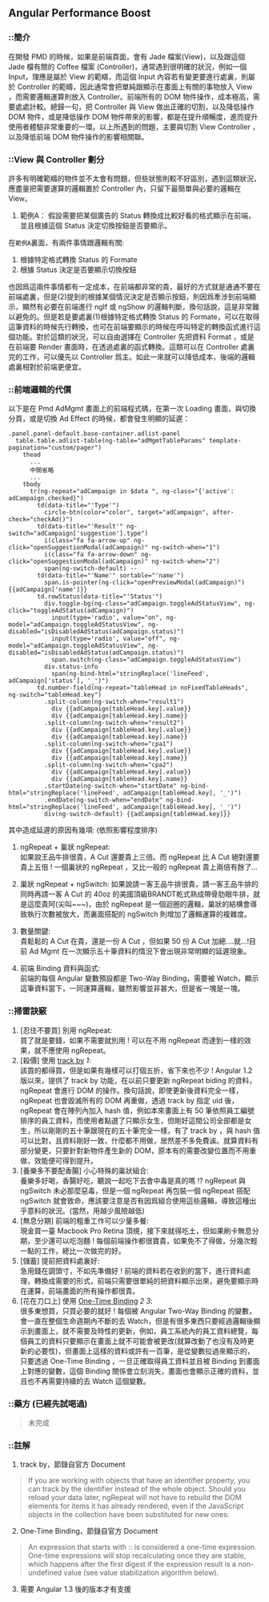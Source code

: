 ## Angular Performance Boost


### ::簡介

在開發 PMD 的時候，如果是前端頁面，會有 Jade 檔案(View)，以及跟這個 Jade 檔有關的 Coffee 檔案 (Controller)，通常遇到很明確的狀況，例如一個 Input，理應是屬於 View 的範疇，而這個 Input 內容若有變更要進行處裏，則屬於 Controller 的範疇，因此通常會把單純跟顯示在畫面上有關的事物放入 View ，而需要邏輯運算則放入 Controller。前端所有的 DOM 物件操作，成本極高，需要處處計較。總歸一句，把 Controller 與 View 做出正確的切割，以及降低操作 DOM 物件，或是降低操作 DOM 物件帶來的影響，都是在提升順暢度，進而提升使用者體驗非常重要的一環。以上所遇到的問題，主要與切割 View  Controller ，以及降低前端 DOM 物件操作的影響相關聯。

### ::View 與 Controller 劃分

許多有明確範疇的物件並不太會有問題，但些狀態則較不好區別，遇到這類狀況，應盡量把需要運算的邏輯置於 Controller 內，只留下最簡單與必要的邏輯在 View。

1. 範例A：
假設需要把某個廣告的 Status 轉換成比較好看的格式顯示在前端，並且根據這個 Status 決定切換按鈕是否要顯示。

在`範例A`裏面，有兩件事情跟邏輯有關:

1. 根據特定格式轉換 Status 的 Formate
2. 根據 Status 決定是否要顯示切換按鈕

也因爲這兩件事情都有一定成本，在前端都非常的貴，最好的方式就是通通不要在前端處裏，但是(2)提到的根據某個情況決定是否顯示按鈕，則因爲牽涉到前端顯示，顯然有必要在前端進行 ngIf 或 ngShow 的邏輯判斷，換句話說，這是非常難以避免的。但是若是要處裏(1)根據特定格式轉換 Status 的 Formate，可以在取得這筆資料的時候先行轉換，也可在前端要顯示的時候在呼叫特定的轉換函式進行這個功能。對於這類的狀況，可以自由選擇在 Controller 先把資料 Format ，或是在前端要 Render 畫面時，在透過處裏的函式轉換。這類可以在 Controller 處裏完的工作，可以優先以 Controller 爲主。如此一來就可以降低成本，後端的邏輯處裏相對於前端更便宜。

### ::前端邏輯的代價
以下是在 Pmd AdMgmt 畫面上的前端程式碼，在第一次 Loading 畫面，與切換分頁，或是切換 Ad Effect 的時候，都會發生明顯的延遲：

```
.panel.panel-default.base-container.adlist-panel
  table.table.adlist-table(ng-table="adMgmtTableParams" template-pagination="custom/pager")
    thead
      ...
      中間省略
      ...
    tbody
      tr(ng-repeat="adCampaign in $data ", ng-class="{'active': adCampaign.checked}")
        td(data-title="'Type'")
          circle-btn(color="color", target="adCampaign", after-check="checkAd()")
        td(data-title="'Result'" ng-switch="adCampaign['suggestion'].type")
          i(class="fa fa-arrow-up" ng-click="openSuggestionModal(adCampaign)" ng-switch-when="1")
          i(class="fa fa-arrow-down" ng-click="openSuggestionModal(adCampaign)" ng-switch-when="2")
          span(ng-switch-default) --
        td(data-title="'Name'" sortable="'name'")
          span.is-pointer(ng-click="openPreviewModal(adCampaign)") {{adCampaign['name']}}
        td.rowStatus(data-title="'Status'")
          div.toggle-bg(ng-class="adCampaign.toggleAdStatusView", ng-click="toggleAdStatus(adCampaign)")
            input(type='radio', value="on", ng-model="adCampaign.toggleAdStatusView", ng-disabled="isDisabledAdStatus(adCampaign.status)")
            input(type='radio', value="off", ng-model="adCampaign.toggleAdStatusView", ng-disabled="isDisabledAdStatus(adCampaign.status)")
            span.switch(ng-class="adCampaign.toggleAdStatusView")
          div.status-info
            span(ng-bind-html="stringReplace('lineFeed', adCampaign['status'], '_')")
        td.number-field(ng-repeat="tableHead in noFixedTableHeads", ng-switch="tableHead.key")
          .split-column(ng-switch-when="result1")
            div {{adCampaign[tableHead.key].value}}
            div {{adCampaign[tableHead.key].name}}
          .split-column(ng-switch-when="result2")
            div {{adCampaign[tableHead.key].value}}
            div {{adCampaign[tableHead.key].name}}
          .split-column(ng-switch-when="cpa1")
            div {{adCampaign[tableHead.key].value}}
            div {{adCampaign[tableHead.key].name}}
          .split-column(ng-switch-when="cpa2")
            div {{adCampaign[tableHead.key].value}}
            div {{adCampaign[tableHead.key].name}}
          .startDate(ng-switch-when="startDate" ng-bind-html="stringReplace('lineFeed', adCampaign[tableHead.key], '_')")
          .endDate(ng-switch-when="endDate" ng-bind-html="stringReplace('lineFeed', adCampaign[tableHead.key], '_')")
          div(ng-switch-default) {{adCampaign[tableHead.key]}}
```

其中造成延遲的原因有幾項: (依照影響程度排序)

1. ngRepeat + 巢狀 ngRepeat:  
如果說王品牛排很貴，A Cut 還要貴上三倍。而 ngRepeat 比 A Cut 絕對還要貴上五倍 ! 一個巢狀的 ngRepeat ，又比一般的 ngRepeat 貴上兩倍有餘了...


2. 巢狀 ngRepeat + ngSwitch:
如果說請一客王品牛排很貴，請一客王品牛排的同時再請一客 A Cut 的 40oz 的美國頂級BRANDT乾式熟成帶骨肋眼牛排，就是這麼貴阿(尖叫~~~)，由於 ngRepeat 是一個迴圈的邏輯，巢狀的結構會導致執行次數被放大，而裏面搭配的 ngSwitch 則增加了邏輯運算的複雜度。

3. 數量關鍵:  
貴鬆鬆的 A Cut 在貴，還是一份 A Cut ，但如果 50 份 A Cut 加總....就...!目前 Ad Mgmt 在一次顯示五十筆資料的情況下會出現非常明顯的延遲現象。


4. 前端 Binding 資料與函式:  
前端的每個 Angular 變數預設都是 Two-Way Binding，需要被 Watch，顯示這筆資料當下，一同運算邏輯，雖然影響並非甚大，但是省一塊是一塊。

### ::掃雷訣竅

1. [忍住不要買] 別用 ngRepeat:  
買了就是要錢，如果不需要就別用 ! 可以在不用 ngRepeat 而達到一樣的效果，就不應使用 ngRepeat。
2. [殺價] 使用 [track by] *1*:  
該買的都得買，但是如果有幾樣可以打個五折，省下來也不少 ! Angular 1.2 版以來，提供了 track by 功能，在以前只要更新 ngRepeat biding 的資料，ngRepeat 會進行 DOM 的操作。換句話說，即使更新後資料完全一樣，ngRepeat 也會毀滅所有的 DOM 再重做，透過 track by 指定 uid 後，ngRepeat 會在陣列內加入 hash 值，例如本來畫面上有 50 筆依照員工編號排序的員工資料，而使用者點選了只顯示女生，但剛好這間公司全部都是女生，所以剛剛的五十筆跟現在的五十筆完全一樣，有了 track by ，與 hash 值可以比對，且資料剛好一致，什麼都不用做，居然差不多免費誒。就算資料有部分變更，只要針對新物件產生新的 DOM，原本有的需要改變位置而不用重做，效能便可得到提升。
3. [養樂多不要配香腸] 小心特殊的巢狀組合:  
養樂多好喝，香腸好吃，聽說一起吃下去會中毒是真的嗎 !? ngRepeat 與 ngSwitch 未必那麼惡毒，但是一個 ngRepeat 再包裝一個 ngRepeat 搭配 ngSwitch 就會致命，應該要注意是否有因爲組合使用這些邏輯，導致這種出乎意料的狀況。(當然，用越少風險越低)
4. [無息分期] 前端的粗重工作可以少量多餐:  
現金買一臺 Macbook Pro Retina 頂規，接下來就得吃土，但如果刷卡無息分期，至少還可以吃泡麵 ! 每個前端操作都很寶貴，如果免不了得做，分幾次輕一點的工作，總比一次做完的好。
5. [儲蓄] 提前把資料處裏好:  
急用錢在調頭寸，不如先準備好 ! 前端的資料若在收到的當下，進行資料處理，轉換成需要的形式，前端只需要很單純的把資料顯示出來，避免要顯示時在運算，前端畫面的所有操作都很貴。
6. [花在刀口上] 使用 [One-Time Binding] *2* *3*:  
很多東想買，只買必要的就好 ! 每個被 Angular Two-Way Binding 的變數，會一直在整個生命週期內不斷的去 Watch，但是有很多東西只要經過邏輯後顯示到畫面上，就不需要及時性的更新，例如，員工系統內的員工資料總覽，每個員工的資料只要顯示在畫面上就不可能會被更改(就算改動了也沒有及時更新的必要性)，但畫面上這樣的資料或許有一百筆，是從變數拉過來顯示的，只要透過 One-Time Binding ，一旦正確取得員工資料並且被 Binding 到畫面上對應的變數，這個 Binding 關係會立刻消失，畫面也會顯示正確的資料，並且也不再需要持續的去 Watch 這個變數。

### ::藥方 (已經先試喝過)
>未完成

### ::註解
1. track by，節錄自官方 Document
>If you are working with objects that have an identifier property, you can track by the identifier instead of the whole object. Should you reload your data later, ngRepeat will not have to rebuild the DOM elements for items it has already rendered, even if the JavaScript objects in the collection have been substituted for new ones:

2. One-Time Binding，節錄自官方 Document
>An expression that starts with :: is considered a one-time expression. One-time expressions will stop recalculating once they are stable, which happens after the first digest if the expression result is a non-undefined value (see value stabilization algorithm below).

3. 需要 Angular 1.3 後的版本才有支援



[track by]: https://docs.angularjs.org/api/ng/directive/ngRepeat
[One-Time Binding]: https://docs.angularjs.org/guide/expression
